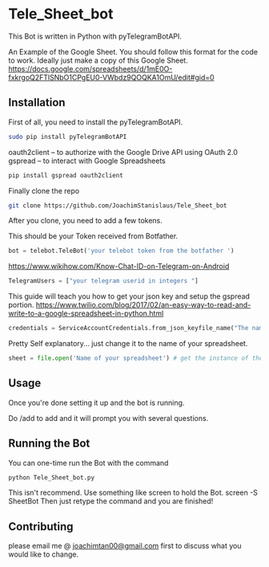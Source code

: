 # Tele_Sheet_bot

This Bot is written in Python with pyTelegramBotAPI.

An Example of the Google Sheet. You should follow this format for the code to work. Ideally just make a copy of this Google Sheet.
https://docs.google.com/spreadsheets/d/1mE0O-fxkrgoQ2FTlSNbO1CPgEU0-VWbdz9QOQKA1OmU/edit#gid=0

## Installation

First of all, you need to install the pyTelegramBotAPI.

```bash
sudo pip install pyTelegramBotAPI
```
oauth2client – to authorize with the Google Drive API using OAuth 2.0
gspread – to interact with Google Spreadsheets
```bash
pip install gspread oauth2client
```

Finally clone the repo
```bash
git clone https://github.com/JoachimStanislaus/Tele_Sheet_bot
```

After you clone, you need to add a few tokens.

This should be your Token received from Botfather.
```python
bot = telebot.TeleBot('your telebot token from the botfather ')
```
https://www.wikihow.com/Know-Chat-ID-on-Telegram-on-Android
```python
TelegramUsers = ["your telegram userid in integers "]
```
This guide will teach you how to get your json key and setup the gspread portion. https://www.twilio.com/blog/2017/02/an-easy-way-to-read-and-write-to-a-google-spreadsheet-in-python.html
```python
credentials = ServiceAccountCredentials.from_json_keyfile_name("The name of the json key you downloaded earlier.json", scopes) #access the json key you downloaded earlier 
```
Pretty Self explanatory... just change it to the name of your spreadsheet.
```python
sheet = file.open('Name of your spreadsheet') # get the instance of the Spreadsheet
```



## Usage

Once you're done setting it up and the bot is running.

Do /add to add and it will prompt you with several questions.



## Running the Bot
You can one-time run the Bot with the command

```Bash
python Tele_Sheet_bot.py
```
This isn't recommend. Use something like screen to hold the Bot. screen -S SheetBot Then just retype the command and you are finished!

## Contributing
please email me @ joachimtan00@gmail.com first to discuss what you would like to change.